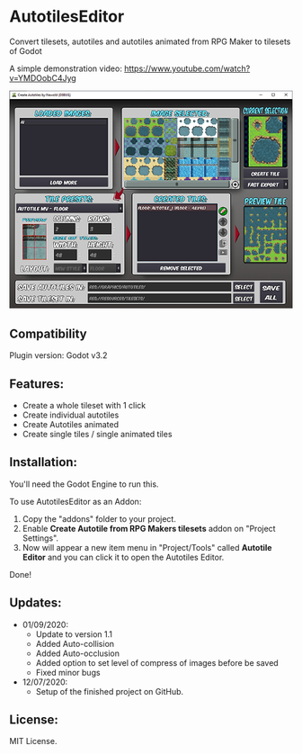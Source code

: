 # AutotilesEditor

Convert tilesets, autotiles and autotiles animated from RPG Maker to tilesets of Godot

A simple demonstration video: https://www.youtube.com/watch?v=YMDOobC4Jyg

![GitHub Logo](screenshots/preview1.png)

## Compatibility

Plugin version: Godot v3.2

## Features:

* Create a whole tileset with 1 click
* Create individual autotiles
* Create Autotiles animated
* Create single tiles / single animated tiles

## Installation:

You'll need the Godot Engine to run this.

To use AutotilesEditor as an Addon:

1. Copy the "addons" folder to your project.
2. Enable **Create Autotile from RPG Makers tilesets** addon on "Project Settings".
3. Now will appear a new item menu in "Project/Tools" called **Autotile Editor** and you can click it to open the Autotiles Editor.

Done!

## Updates:

* 01/09/2020:
	* Update to version 1.1
	* Added Auto-collision
	* Added Auto-occlusion
	* Added option to set level of compress of images before be saved
	* Fixed minor bugs
* 12/07/2020:
	* Setup of the finished project on GitHub.

## License:

MIT License.
